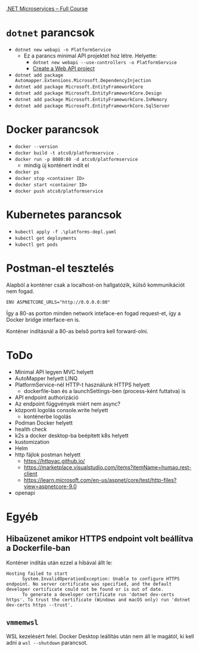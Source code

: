 [.NET Microservices – Full Course](https://www.youtube.com/watch?v=DgVjEo3OGBI&ab_channel=LesJackson)

# `dotnet` parancsok

- `dotnet new webapi -n PlatformService`
    - Ez a parancs minimal API projektet hoz létre. Helyette:
        - `dotnet new webapi --use-controllers -o PlatformService`
        - [Create a Web API project](https://learn.microsoft.com/en-us/aspnet/core/tutorials/first-web-api?view=aspnetcore-9.0&tabs=visual-studio-code#create-a-web-api-project)
- `dotnet add package Automapper.Extensions.Microsoft.DependencyInjection`
- `dotnet add package Microsoft.EntityFrameworkCore`
- `dotnet add package Microsoft.EntityFrameworkCore.Design`
- `dotnet add package Microsoft.EntityFrameworkCore.InMemory`
- `dotnet add package Microsoft.EntityFrameworkCore.SqlServer`

# Docker parancsok

- `docker --version`
- `docker build -t atcs0/platformservice .`
- `docker run -p 8080:80 -d atcs0/platformservice`
    - mindig új konténert indít el
- `docker ps`
- `docker stop <container ID>`
- `docker start <container ID>`
- `docker push atcs0/platformservice`

# Kubernetes parancsok

- `kubectl apply -f .\platforms-depl.yaml`
- `kubectl get deployments`
- `kubectl get pods`

# Postman-el tesztelés

Alapból a konténer csak a localhost-on hallgatózik, külső kommunikációt nem fogad.

```docker
ENV ASPNETCORE_URLS="http://0.0.0.0:80"
```

Így a 80-as porton minden network inteface-en fogad request-et, így a Docker bridge interface-en is.

Konténer indításnál a 80-as belső portra kell forward-olni.

# ToDo

- Minimal API legyen MVC helyett
- AutoMapper helyett LINQ
- PlatformService-nél HTTP-t használunk HTTPS helyett
    - dockerfile-ban és a launchSettings-ben (process-ként futtatva) is
- API endpoint authorizáció
- Az endpoint függvények miért nem async?
- központi logolás console.write helyett
    - konténerbe logolás
- Podman Docker helyett
- health check
- k2s a docker desktop-ba beépített k8s helyett
- kustomization
- Helm
- http fájlok postman helyett
    - https://httpyac.github.io/
    - https://marketplace.visualstudio.com/items?itemName=humao.rest-client
    - https://learn.microsoft.com/en-us/aspnet/core/test/http-files?view=aspnetcore-9.0
- openapi

# Egyéb

## Hibaüzenet amikor HTTPS endpoint volt beállítva a Dockerfile-ban

Konténer indítás után ezzel a hibával állt le:

```
Hosting failed to start
      System.InvalidOperationException: Unable to configure HTTPS endpoint. No server certificate was specified, and the default developer certificate could not be found or is out of date.
      To generate a developer certificate run 'dotnet dev-certs https'. To trust the certificate (Windows and macOS only) run 'dotnet dev-certs https --trust'.
```

## `vmmemwsl`

WSL kezelésért felel. Docker Desktop leállítás után nem áll le magától, ki kell adni a `wsl --shutdown` parancsot.